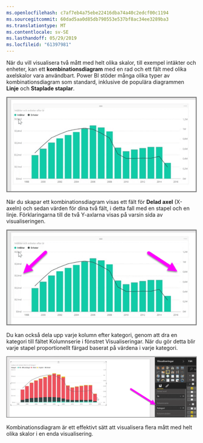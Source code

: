 ```yaml
---
ms.openlocfilehash: c7af7eb4a75ebe22416dba74a40c2edcf00c1194
ms.sourcegitcommit: 60dad5aa0d85db790553e537bf8ac34ee3289ba3
ms.translationtype: MT
ms.contentlocale: sv-SE
ms.lasthandoff: 05/29/2019
ms.locfileid: "61397981"
---
```

När du vill visualisera två mått med helt olika skalor, till exempel intäkter och enheter, kan ett **kombinationsdiagram** med en rad och ett fält med olika axelskalor vara användbart. Power BI stöder många olika typer av kombinationsdiagram som standard, inklusive de populära diagrammen **Linje** och **Staplade staplar**.

![](media/3-3-create-combination-charts/3-3_1.png)

När du skapar ett kombinationsdiagram visas ett fält för **Delad axel** (X-axeln) och sedan värden för dina två fält, i detta fall med en stapel och en linje. Förklaringarna till de två Y-axlarna visas på varsin sida av visualiseringen.

![](media/3-3-create-combination-charts/3-3_2.png)

Du kan också dela upp varje kolumn efter kategori, genom att dra en kategori till fältet Kolumnserie i fönstret Visualiseringar. När du gör detta blir varje stapel proportionellt färgad baserat på värdena i varje kategori.

![](media/3-3-create-combination-charts/3-3_3.png)

Kombinationsdiagram är ett effektivt sätt att visualisera flera mått med helt olika skalor i en enda visualisering.

